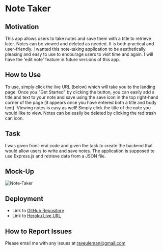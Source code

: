 # Note Taker

## Motivation
This app allows users to take notes and save them with a title to retrieve later. Notes can be viewed and deleted as needed. It is both practical and user-friendly. I wanted this note-taking application to be aesthetically pleasing and easy to use to encourage users to visit time and again. I will have the 'edit note' feature in future versions of this app. 

## How to Use
To use, simply click the live URL (below) which will take you to the landing page. Once you "Get Started" by clicking the button, you can easily add a title and text to your note and save using the save icon in the top right-hand corner of the page (it appears once you have entered both a title and body text). Viewing notes is easy as well! Simply click the title of the note you would like to view. Notes can be easily be deleted by clicking the red trash can icon. 

## Task
I was given front-end code and given the task to create the backend that would allow users to write and save notes. The application is supposed to use Express.js and retrieve data from a JSON file. 

## Mock-Up
![Note-Taker](https://github.com/rayna-v/Note-Taker/blob/main/Develop/public/assets/media/Note-Taker.gif)

## Deployment
* Link to [GitHub Repository](https://github.com/rayna-v/Note-Taker)
* Link to [Heroku Live URL](https://cryptic-refuge-07933.herokuapp.com/)

## How to Report Issues
Please email me with any issues at raveuleman@gmail.com

